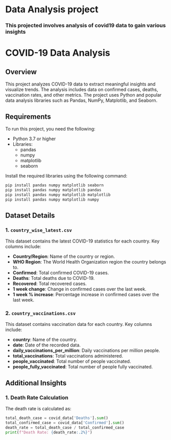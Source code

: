 # Data Analysis project
### This projected involves analysis of covid19 data to gain various insights
# COVID-19 Data Analysis

## Overview

This project analyzes COVID-19 data to extract meaningful insights and visualize trends. The analysis includes data on confirmed cases, deaths, vaccination rates, and other metrics. The project uses Python and popular data analysis libraries such as Pandas, NumPy, Matplotlib, and Seaborn.

## Requirements

To run this project, you need the following:

- Python 3.7 or higher
- Libraries:
  - pandas
  - numpy
  - matplotlib
  - seaborn

Install the required libraries using the following command:

```bash
pip install pandas numpy matplotlib seaborn
pip install pandas numpy matplotlib pandas
pip install pandas numpy matplotlib matplotlib
pip install pandas numpy matplotlib numpy
```
## Dataset Details

### 1. `country_wise_latest.csv`
This dataset contains the latest COVID-19 statistics for each country. Key columns include:
- **Country/Region**: Name of the country or region.
- **WHO Region**: The World Health Organization region the country belongs to.
- **Confirmed**: Total confirmed COVID-19 cases.
- **Deaths**: Total deaths due to COVID-19.
- **Recovered**: Total recovered cases.
- **1 week change**: Change in confirmed cases over the last week.
- **1 week % increase**: Percentage increase in confirmed cases over the last week.

### 2. `country_vaccinations.csv`
This dataset contains vaccination data for each country. Key columns include:
- **country**: Name of the country.
- **date**: Date of the recorded data.
- **daily_vaccinations_per_million**: Daily vaccinations per million people.
- **total_vaccinations**: Total vaccinations administered.
- **people_vaccinated**: Total number of people vaccinated.
- **people_fully_vaccinated**: Total number of people fully vaccinated.

## Additional Insights

### 1. Death Rate Calculation
The death rate is calculated as:
```python
total_death_case = covid_data['Deaths'].sum()
total_confirmed_case = covid_data['Confirmed'].sum()
death_rate = total_death_case / total_confirmed_case
print(f"Death Rate: {death_rate:.2%}")

